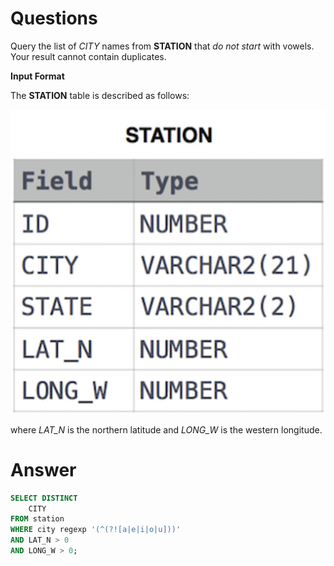 # Questions

Query the list of *CITY* names from **STATION** that *do not start* with vowels. Your result cannot contain duplicates.

**Input Format**

The **STATION** table is described as follows:

![Untitled](../../../../image/HackerRank/Weather_Observation_Station_9/image.jpeg)

where *LAT_N* is the northern latitude and *LONG_W* is the western longitude.

# Answer

```sql
SELECT DISTINCT 
    CITY
FROM station
WHERE city regexp '(^(?![a|e|i|o|u]))'
AND LAT_N > 0
AND LONG_W > 0;
```